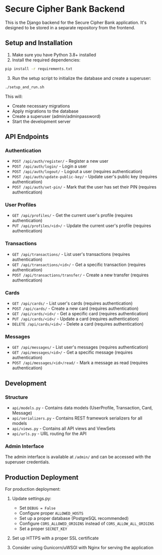 # Secure Cipher Bank Backend

This is the Django backend for the Secure Cipher Bank application. It's designed to be stored in a separate repository from the frontend.

## Setup and Installation

1. Make sure you have Python 3.8+ installed
2. Install the required dependencies:

```bash
pip install -r requirements.txt
```

3. Run the setup script to initialize the database and create a superuser:

```bash
./setup_and_run.sh
```

This will:
- Create necessary migrations
- Apply migrations to the database
- Create a superuser (admin/adminpassword)
- Start the development server

## API Endpoints

### Authentication
- `POST /api/auth/register/` - Register a new user
- `POST /api/auth/login/` - Login a user
- `POST /api/auth/logout/` - Logout a user (requires authentication)
- `POST /api/auth/update-public-key/` - Update user's public key (requires authentication)
- `POST /api/auth/set-pin/` - Mark that the user has set their PIN (requires authentication)

### User Profiles
- `GET /api/profiles/` - Get the current user's profile (requires authentication)
- `PUT /api/profiles/<id>/` - Update the current user's profile (requires authentication)

### Transactions
- `GET /api/transactions/` - List user's transactions (requires authentication)
- `GET /api/transactions/<id>/` - Get a specific transaction (requires authentication)
- `POST /api/transactions/transfer/` - Create a new transfer (requires authentication)

### Cards
- `GET /api/cards/` - List user's cards (requires authentication)
- `POST /api/cards/` - Create a new card (requires authentication)
- `GET /api/cards/<id>/` - Get a specific card (requires authentication)
- `PUT /api/cards/<id>/` - Update a card (requires authentication)
- `DELETE /api/cards/<id>/` - Delete a card (requires authentication)

### Messages
- `GET /api/messages/` - List user's messages (requires authentication)
- `GET /api/messages/<id>/` - Get a specific message (requires authentication)
- `POST /api/messages/<id>/read/` - Mark a message as read (requires authentication)

## Development

### Structure
- `api/models.py` - Contains data models (UserProfile, Transaction, Card, Message)
- `api/serializers.py` - Contains REST framework serializers for all models
- `api/views.py` - Contains all API views and ViewSets
- `api/urls.py` - URL routing for the API

### Admin Interface
The admin interface is available at `/admin/` and can be accessed with the superuser credentials.

## Production Deployment

For production deployment:

1. Update settings.py:
   - Set `DEBUG = False`
   - Configure proper `ALLOWED_HOSTS`
   - Set up a proper database (PostgreSQL recommended)
   - Configure `CORS_ALLOWED_ORIGINS` instead of `CORS_ALLOW_ALL_ORIGINS`
   - Set a proper `SECRET_KEY`

2. Set up HTTPS with a proper SSL certificate

3. Consider using Gunicorn/uWSGI with Nginx for serving the application
